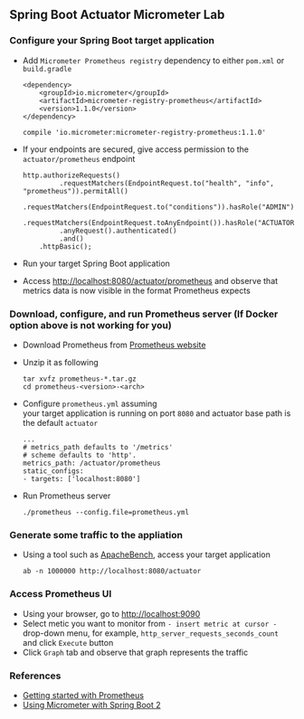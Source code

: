 
## Spring Boot Actuator Micrometer Lab

### Configure your Spring Boot target application

-   Add `Micrometer Prometheus registry` dependency to either
    `pom.xml` or `build.gradle`

    ```
    <dependency>
	    <groupId>io.micrometer</groupId>
	    <artifactId>micrometer-registry-prometheus</artifactId>
	    <version>1.1.0</version>
    </dependency>
    ```
    
    ```
    compile 'io.micrometer:micrometer-registry-prometheus:1.1.0'
    ```
    
-   If your endpoints are secured, give access permission 
    to the `actuator/prometheus` endpoint 

    ```
    http.authorizeRequests()
             .requestMatchers(EndpointRequest.to("health", "info", "prometheus")).permitAll()
             .requestMatchers(EndpointRequest.to("conditions")).hasRole("ADMIN")
             .requestMatchers(EndpointRequest.toAnyEndpoint()).hasRole("ACTUATOR")
             .anyRequest().authenticated()
             .and()
        .httpBasic();
    ```

-   Run your target Spring Boot application
-   Access [http://localhost:8080/actuator/prometheus](http://localhost:8080/actuator/prometheus) and observe
    that metrics data is now visible in the format
    Prometheus expects
 

### Download, configure, and run Prometheus server (If Docker option above is not working for you)

-   Download Prometheus from [Prometheus website](https://prometheus.io/download/) 
-   Unzip it as following

    ```
    tar xvfz prometheus-*.tar.gz
    cd prometheus-<version>-<arch>
    ```

-   Configure `prometheus.yml` assuming  
    your target application is running on port `8080` and
    actuator base path is the default `actuator`

    ```
    ...
    # metrics_path defaults to '/metrics'
    # scheme defaults to 'http'.
    metrics_path: /actuator/prometheus
    static_configs:
    - targets: ['localhost:8080']
    ```

-   Run Prometheus server

    ```
    ./prometheus --config.file=prometheus.yml
    ```

### Generate some traffic to the appliation

-   Using a tool such as [ApacheBench](https://httpd.apache.org/docs/2.4/programs/ab.html), access your target application

    ```
    ab -n 1000000 http://localhost:8080/actuator
    ```

### Access Prometheus UI

-   Using your browser, go to [http://localhost:9090](http://localhost:9090)
-   Select metic you want to monitor from 
    `- insert metric at cursor -` drop-down menu, 
    for example, `http_server_requests_seconds_count` 
    and click `Execute` button
-   Click `Graph` tab and observe that graph represents 
    the traffic

### References

-   [Getting started with Prometheus](https://prometheus.io/docs/prometheus/latest/getting_started/)
-   [Using Micrometer with Spring Boot 2](https://dzone.com/articles/using-micrometer-with-spring-boot-2) 